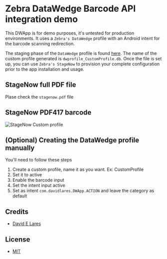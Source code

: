 # Zebra DataWedge Barcode API integration demo

This DWApp is for demo purposes, it's untested for production environments. It uses a `Zebra's DataWedge` profile with an Android intent for the barcode scanning redirection.

The staging phase of the `DataWedge` profile is found [here](http://takeiteasy.zone/files/dwprofile_CustomProfile_db). The name of the custom profile generated is `dwprofile_CustomProfile.db`. Once the file is set up, you can use `Zebra's StageNow` to provision your complete configuration prior to the app installation and usage.

## StageNow full PDF file

Plase check the `stagenow.pdf` file

## StageNow PDF417 barcode

![StageNow Custom profile](https://cdn-146.anonfiles.com/F2R0Z32ez1/e5104b5a-1689776231/Screenshot+%281784%29.png)

## (Optional) Creating the DataWedge profile manually

You'll need to follow these steps

1. Create a custom profile, name it as you want. Ex: CustomProfile
2. Set it to active
3. Enable the barcode input
4. Set the intent input active
5. Set as intent `com.davidlares.DWApp.ACTION` and leave the category as default

## Credits

 - [David E Lares](https://twitter.com/davdlares)

## License

 - [MIT](https://opensource.org/licenses/MIT)

